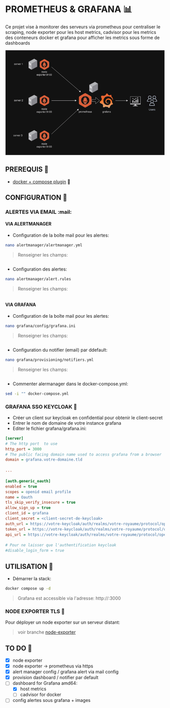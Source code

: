 # PROMETHEUS & GRAFANA :bar_chart:

Ce projet vise à monitorer des serveurs via prometheus pour centraliser le scraping, node exporter pour les host metrics, cadvisor pour les metrics des conteneurs docker et grafana pour afficher les metrics sous forme de dashboards

![PROM](docs/prom.png)

## PREREQUIS :memo:

- [docker + compose plugin]() :whale:

## CONFIGURATION :wrench:

### ALERTES VIA EMAIL :mail:

#### VIA ALERTMANAGER

- Configuration de la boîte mail pour les alertes:
```bash
nano alertmanager/alertmanager.yml
```

> Renseigner les champs:

```yml

```

- Configuration des alertes:
```bash
nano alertmanager/alert.rules
```

> Renseigner les champs:

```

```

#### VIA GRAFANA

- Configuration de la boîte mail pour les alertes:
```bash
nano grafana/config/grafana.ini
```

> Renseigner les champs:

```

```

- Configuration du notifier (email) par ddefault:
```bash
nano grafana/provisioning/notifiers.yml
```

> Renseigner les champs:

```yml

```

- Commenter alermanager dans le docker-compose.yml:
```bash
sed -i "" docker-compose.yml
```

### GRAFANA SSO KEYCLOAK :key:

- Créer un client sur keycloak en confidential pour obtenir le client-secret
- Entrer le nom de domaine de votre instance grafana
- Editer le fichier grafana/grafana.ini:
```ini
[server]
# The http port  to use
http_port = 3000
# The public facing domain name used to access grafana from a browser
domain = grafana.votre-domaine.tld

...

[auth.generic_oauth]
enabled = true
scopes = openid email profile
name = Oauth
tls_skip_verify_insecure = true
allow_sign_up = true
client_id = grafana
client_secret = <client-secret-de-keycloak>
auth_url = https://votre-keycloak/auth/realms/votre-royaume/protocol/openid-connect/auth
token_url = https://votre-keycloak/auth/realms/votre-royaume/protocol/openid-connect/token
api_url = https://votre-keycloak/auth/realms/votre-royaume/protocol/openid-connect/userinfo

# Pour ne laisser que l'authentification keycloak
#disable_login_form = true
```

## UTILISATION :checkered_flag:

- Démarrer la stack:
```bash
docker compose up -d
```

> Grafana est accessible via l'adresse: http://<IP-SERVER>:3000

### NODE EXPORTER TLS :link:

Pour déployer un node exporter sur un serveur distant:
> voir branche [node-exporter](https://git.legaragenumerique.fr/GARAGENUM/prometheus-monitoring/src/branch/node-exporter)


## TO DO :bookmark_tabs:

- [x] node exporter
- [x] node exporter -> prometheus via https
- [x] alert manager config / grafana alert via mail config
- [x] provision dashboard / notifier par default
- [ ] dashboard for Grafana amd64:
    - [x] host metrics
    - [ ] cadvisor for docker
- [ ] config alertes sous grafana + images

